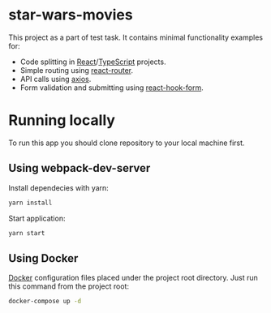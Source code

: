# star-wars-movies

This project as a part of test task.
It contains minimal functionality examples for:
- Code splitting in [React](https://reactjs.org/)/[TypeScript](https://www.typescriptlang.org/) projects.
- Simple routing using [react-router](https://reactrouter.com/).
- API calls using [axios](https://axios-http.com/).
- Form validation and submitting using [react-hook-form](https://react-hook-form.com/api).

# Running locally
To run this app you should clone repository to your local machine first.

## Using webpack-dev-server
Install dependecies with yarn:
```bash
yarn install
```
Start application:
```bash
yarn start
```
## Using Docker
[Docker](https://docs.docker.com/) configuration files placed under the project root directory.
Just run this command from the project root:
```bash
docker-compose up -d
```
